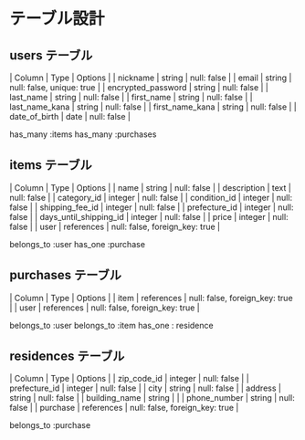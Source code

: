 # テーブル設計

## users テーブル

| Column             | Type   | Options     |
| nickname           | string | null: false |
| email              | string | null: false, unique: true |
| encrypted_password | string | null: false |
| last_name          | string | null: false |
| first_name         | string | null: false |
| last_name_kana     | string | null: false |
| first_name_kana    | string | null: false |
| date_of_birth      | date   | null: false |

has_many :items
has_many :purchases

## items テーブル

| Column                 | Type    | Options     |
| name                   | string  | null: false |
| description            | text    | null: false |
| category_id            | integer | null: false |
| condition_id           | integer | null: false |
| shipping_fee_id        | integer | null: false |
| prefecture_id          | integer | null: false |
| days_until_shipping_id | integer | null: false |
| price                  | integer | null: false |
| user                | references | null: false, foreign_key: true |

belongs_to :user
has_one :purchase

## purchases テーブル

| Column | Type       | Options     |
| item   | references | null: false, foreign_key: true |
| user   | references | null: false, foreign_key: true |

belongs_to :user
belongs_to :item
has_one : residence

## residences テーブル

| Column        | Type       | Options     |
| zip_code_id   | integer    | null: false |
| prefecture_id | integer    | null: false |
| city          | string     | null: false |
| address       | string     | null: false |
| building_name | string     |             |
| phone_number  | string     | null: false |
| purchase      | references | null: false, foreign_key: true |

belongs_to :purchase